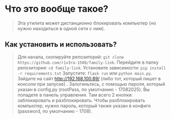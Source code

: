 # Что это вообще такое?
> Эта утилита может дистанционно блокировать компьютер (но нужно находиться в одной сети с ним).

## Как установить и использовать?
> Для начала, скопируйте репозиторий:
```git clone https://github.com/r1v3ra-1508/family-link```.
> Перейдите в папку репозитория:
```cd family-link```.
> Установите зависимости:
```pip install -r requirements.txt```
> Запустите:
```flask run``` или ```python main.py```.
> Зайдите на сайт http://192.168.100.89/ (либо тот, который пишет в консоли при запуске) . Залогиньтесь, с помощью пароля, который указан в config.py (rootPass, по умолчанию - 17082025). Вы попадете в панель управления. Там всего 2 кнопки: заблокировать и разблокировать. Чтобы разблокировать компьютер, нужно пароль, который также указан в конфиге (password, по умолчанию - 1708).